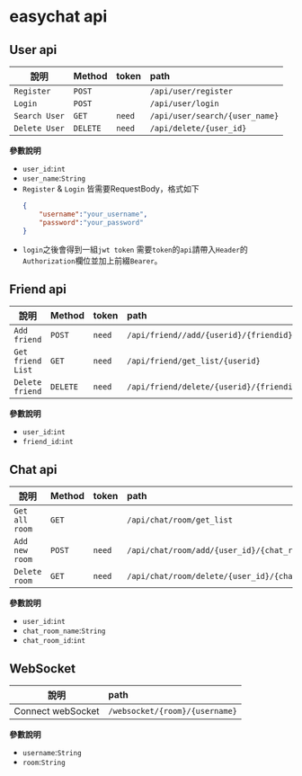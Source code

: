 # easychat api

## User api
| 說明          | Method   | token  | path                         |
| ------------- | -------- |:------ |:---------------------------- |
| `Register`    | `POST`   |        | `/api/user/register`         |
| `Login`       | `POST`   |        | `/api/user/login`            |
| `Search User` | `GET`    | `need` | `/api/user/search/{user_name}` |
| `Delete User` | `DELETE` | `need` | `/api/delete/{user_id}`      |

**參數說明**
- `user_id`:`int`
- `user_name`:`String`
- `Register` & `Login` 皆需要RequestBody，格式如下
    ```json
    {
        "username":"your_username",
        "password":"your_password"
    }
    ```
- `login`之後會得到一組`jwt token` 需要`token`的`api`請帶入`Header`的`Authorization`欄位並加上前綴`Bearer`。

## Friend api
| 說明              | Method   | token  | path                                     |
| ----------------- |:-------- |:------ |:---------------------------------------- |
| `Add friend`      | `POST`   | `need` | `/api/friend//add/{userid}/{friendid}`   |
| `Get friend List` | `GET`    | `need` | `/api/friend/get_list/{userid}`          |
| `Delete friend`   | `DELETE` | `need` | `/api/friend/delete/{userid}/{friendid}` |

**參數說明**
- `user_id`:`int`
- `friend_id`:`int`

## Chat api
| 說明           | Method | token  | path                                             |
| -------------- | ------ |:------ |:------------------------------------------------ |
| `Get all room` | `GET`  |        | `/api/chat/room/get_list`                        |
| `Add new room` | `POST` | `need` | `/api/chat/room/add/{user_id}/{chat_room_name}`  |
| `Delete room`  | `GET`  | `need` | `/api/chat/room/delete/{user_id}/{chat_room_id}` |

**參數說明**
- `user_id`:`int`
- `chat_room_name`:`String`
- `chat_room_id`:`int`

## WebSocket


| 說明              | path                           |
| ----------------- |:------------------------------ |
| Connect webSocket | `/websocket/{room}/{username}` |

**參數說明**
- `username`:`String`
- `room`:`String`

     
